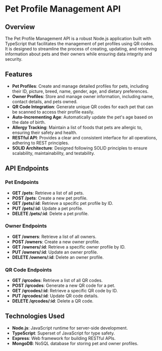 # Pet Profile Management API

## Overview

The Pet Profile Management API is a robust Node.js application built with TypeScript that facilitates the management of pet profiles using QR codes. It is designed to streamline the process of creating, updating, and retrieving information about pets and their owners while ensuring data integrity and security.

## Features

- **Pet Profiles**: Create and manage detailed profiles for pets, including their ID, picture, breed, name, gender, age, and dietary preferences.
- **Owner Profiles**: Store and manage owner information, including name, contact details, and pets owned.
- **QR Code Integration**: Generate unique QR codes for each pet that can be scanned to access their profile easily.
- **Auto-Incrementing Age**: Automatically update the pet's age based on the date of birth.
- **Allergy Tracking**: Maintain a list of foods that pets are allergic to, ensuring their safety and health.
- **RESTful API**: Provides a clear and consistent interface for all operations, adhering to REST principles.
- **SOLID Architecture**: Designed following SOLID principles to ensure scalability, maintainability, and testability.

## API Endpoints

### Pet Endpoints

- **GET /pets**: Retrieve a list of all pets.
- **POST /pets**: Create a new pet profile.
- **GET /pets/:id**: Retrieve a specific pet profile by ID.
- **PUT /pets/:id**: Update a pet profile.
- **DELETE /pets/:id**: Delete a pet profile.

### Owner Endpoints

- **GET /owners**: Retrieve a list of all owners.
- **POST /owners**: Create a new owner profile.
- **GET /owners/:id**: Retrieve a specific owner profile by ID.
- **PUT /owners/:id**: Update an owner profile.
- **DELETE /owners/:id**: Delete an owner profile.

### QR Code Endpoints

- **GET /qrcodes**: Retrieve a list of all QR codes.
- **POST /qrcodes**: Generate a new QR code for a pet.
- **GET /qrcodes/:id**: Retrieve a specific QR code by ID.
- **PUT /qrcodes/:id**: Update QR code details.
- **DELETE /qrcodes/:id**: Delete a QR code.

## Technologies Used

- **Node.js**: JavaScript runtime for server-side development.
- **TypeScript**: Superset of JavaScript for type safety.
- **Express**: Web framework for building RESTful APIs.
- **MongoDB**: NoSQL database for storing pet and owner profiles.
